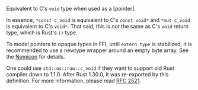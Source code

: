 Equivalent to C's `void` type when used as a [pointer].

In essence, `*const c_void` is equivalent to C's `const void*`
and `*mut c_void` is equivalent to C's `void*`. That said, this is
*not* the same as C's `void` return type, which is Rust's `()` type.

To model pointers to opaque types in FFI, until `extern type` is
stabilized, it is recommended to use a newtype wrapper around an empty
byte array. See the [Nomicon] for details.

One could use `std::os::raw::c_void` if they want to support old Rust
compiler down to 1.1.0. After Rust 1.30.0, it was re-exported by
this definition. For more information, please read [RFC 2521].

[Nomicon]: https://doc.rust-lang.org/nomicon/ffi.html#representing-opaque-structs
[RFC 2521]: https://github.com/rust-lang/rfcs/blob/master/text/2521-c_void-reunification.md
